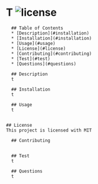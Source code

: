 # T ![license](https://img.shields.io/badge/license-MIT-blue)
    
      ## Table of Contents
      * [Description](#installation)
      * [Installation](#installation)
      * [Usage](#usage)
      * [License](#license)
      * [Contributing](#contributing)
      * [Test](#test)
      * [Questions](#questions)
      
      ## Description
      t

      ## Installation 
      t
    
      ## Usage 
      t
    
      
    ## License
    This project is licensed with MIT
    
      ## Contributing
      
    
      ## Test 
      t
    
      ## Questions
      t
    
